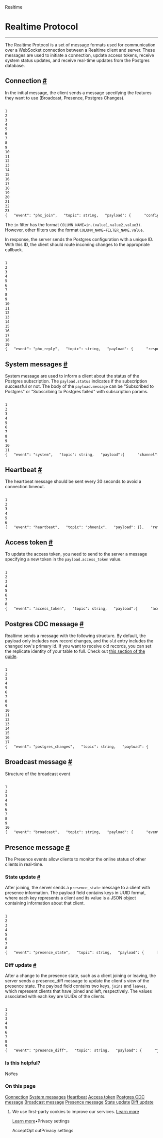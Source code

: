 Realtime

# Realtime Protocol

* * *

The Realtime Protocol is a set of message formats used for communication over a WebSocket connection between a Realtime client and server. These messages are used to initiate a connection, update access tokens, receive system status updates, and receive real-time updates from the Postgres database.

## Connection [\#](https://supabase.com/docs/guides/realtime/protocol\#connection)

In the initial message, the client sends a message specifying the features they want to use (Broadcast, Presence, Postgres Changes).

```flex

1
2
3
4
5
6
7
8
9
10
11
12
13
14
15
16
17
18
19
20
21
22
23
{   "event": "phx_join",   "topic": string,   "payload": {      "config": {         "broadcast": {            "self": boolean         },         "presence": {            "key": string         },         "postgres_changes": [            {               "event": "*" | "INSERT" | "UPDATE" | "DELETE",               "schema": string,               "table": string,               "filter": string + '=' + "eq" | "neq" | "gt" | "gte" | "lt" | "lte" | "in" +  '.' + string            }         ]      }   },   "ref": string}
```

The `in` filter has the format `COLUMN_NAME=in.(value1,value2,value3)`. However, other filters use the format `COLUMN_NAME=FILTER_NAME.value`.

In response, the server sends the Postgres configuration with a unique ID. With this ID, the client should route incoming changes to the appropriate callback.

```flex

1
2
3
4
5
6
7
8
9
10
11
12
13
14
15
16
17
18
19
{   "event": "phx_reply",   "topic": string,   "payload": {      "response": {         "postgres_changes": [            {               "id": number,               "event": "*" | "INSERT" | "UPDATE" | "DELETE",               "schema": string,               "table": string,               "filter": string + '=' + "eq" | "neq" | "gt" | "gte" | "lt" | "lte" | "in" +  '.' + string            }         ]      },      "status": "ok" | "error"   },   "ref": string}
```

## System messages [\#](https://supabase.com/docs/guides/realtime/protocol\#system-messages)

System message are used to inform a client about the status of the Postgres subscription. The `payload.status` indicates if the subscription successful or not.
The body of the `payload.message` can be "Subscribed to Postgres" or "Subscribing to Postgres failed" with subscription params.

```flex

1
2
3
4
5
6
7
8
9
10
11
{   "event": "system",   "topic": string,   "payload":{      "channel": string,      "extension": "postgres_changes",      "message": "Subscribed to PostgreSQL" | "Subscribing to PostgreSQL failed",      "status": "ok" | "error"   },   "ref": null,}
```

## Heartbeat [\#](https://supabase.com/docs/guides/realtime/protocol\#heartbeat)

The heartbeat message should be sent every 30 seconds to avoid a connection timeout.

```flex

1
2
3
4
5
6
{   "event": "heartbeat",   "topic": "phoenix",   "payload": {},   "ref": string}
```

## Access token [\#](https://supabase.com/docs/guides/realtime/protocol\#access-token)

To update the access token, you need to send to the server a message specifying a new token in the `payload.access_token` value.

```flex

1
2
3
4
5
6
7
8
{   "event": "access_token",   "topic": string,   "payload":{      "access_token": string   },   "ref": string}
```

## Postgres CDC message [\#](https://supabase.com/docs/guides/realtime/protocol\#postgres-cdc-message)

Realtime sends a message with the following structure. By default, the payload only includes new record changes, and the `old` entry includes the changed row's primary id. If you want to receive old records, you can set the replicate identity of your table to full. Check out [this section of the guide](https://supabase.com/docs/guides/realtime/postgres-changes#receiving-old-records).

```flex

1
2
3
4
5
6
7
8
9
10
11
12
13
14
15
16
17
{   "event": "postgres_changes",   "topic": string,   "payload": {      "data": {         schema: string,         table: string,         commit_timestamp: string,         eventType: "*" | "INSERT" | "UPDATE" | "DELETE",         new: {[key: string]: boolean | number | string | null},         old: {[key: string]: number | string},         errors: string | null      },      "ids": Array<number>   },   "ref": null}
```

## Broadcast message [\#](https://supabase.com/docs/guides/realtime/protocol\#broadcast-message)

Structure of the broadcast event

```flex

1
2
3
4
5
6
7
8
9
10
{   "event": "broadcast",   "topic": string,   "payload": {      "event": string,      "payload": {[key: string]: boolean | number | string | null | undefined},      "type": "broadcast"   },   "ref": null}
```

## Presence message [\#](https://supabase.com/docs/guides/realtime/protocol\#presence-message)

The Presence events allow clients to monitor the online status of other clients in real-time.

### State update [\#](https://supabase.com/docs/guides/realtime/protocol\#state-update)

After joining, the server sends a `presence_state` message to a client with presence information. The payload field contains keys in UUID format, where each key represents a client and its value is a JSON object containing information about that client.

```flex

1
2
3
4
5
6
7
8
{   "event": "presence_state",   "topic": string,   "payload": {      [key: string]: {metas: Array<{phx_ref: string, name: string, t: float}>}   },   "ref": null}
```

### Diff update [\#](https://supabase.com/docs/guides/realtime/protocol\#diff-update)

After a change to the presence state, such as a client joining or leaving, the server sends a presence\_diff message to update the client's view of the presence state. The payload field contains two keys, `joins` and `leaves`, which represent clients that have joined and left, respectively. The values associated with each key are UUIDs of the clients.

```flex

1
2
3
4
5
6
7
8
9
{   "event": "presence_diff",   "topic": string,   "payload": {      "joins": {metas: Array<{phx_ref: string, name: string, t: float}>},      "leaves": {metas: Array<{phx_ref: string, name: string, t: float}>}   },   "ref": null}
```

### Is this helpful?

NoYes

### On this page

[Connection](https://supabase.com/docs/guides/realtime/protocol#connection) [System messages](https://supabase.com/docs/guides/realtime/protocol#system-messages) [Heartbeat](https://supabase.com/docs/guides/realtime/protocol#heartbeat) [Access token](https://supabase.com/docs/guides/realtime/protocol#access-token) [Postgres CDC message](https://supabase.com/docs/guides/realtime/protocol#postgres-cdc-message) [Broadcast message](https://supabase.com/docs/guides/realtime/protocol#broadcast-message) [Presence message](https://supabase.com/docs/guides/realtime/protocol#presence-message) [State update](https://supabase.com/docs/guides/realtime/protocol#state-update) [Diff update](https://supabase.com/docs/guides/realtime/protocol#diff-update)

1. We use first-party cookies to improve our services. [Learn more](https://supabase.com/privacy#8-cookies-and-similar-technologies-used-on-our-european-services)



   [Learn more](https://supabase.com/privacy#8-cookies-and-similar-technologies-used-on-our-european-services)•Privacy settings





   AcceptOpt outPrivacy settings